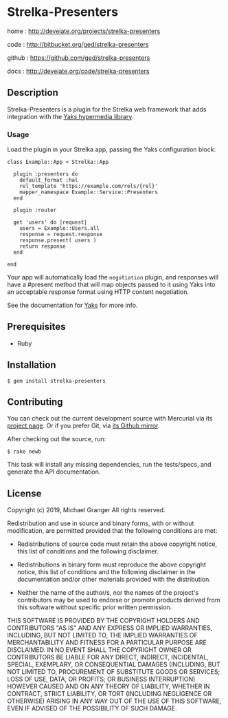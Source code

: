 # Strelka-Presenters

home
: http://deveiate.org/projects/strelka-presenters

code
: http://bitbucket.org/ged/strelka-presenters

github
: https://github.com/ged/strelka-presenters

docs
: http://deveiate.org/code/strelka-presenters


## Description

Strelka-Presenters is a plugin for the Strelka web framework that adds
integration with the [Yaks hypermedia library][Yaks].

### Usage

Load the plugin in your Strelka app, passing the Yaks configuration block:

    class Example::App < Strelka::App
  
      plugin :presenters do
        default_format :hal
        rel_template 'https://example.com/rels/{rel}'
        mapper_namespace Example::Service::Presenters
      end

      plugin :router
      
      get 'users' do |request|
        users = Example::Users.all
        response = request.response
        response.present( users )
        return response
      end

    end

Your app will automatically load the `negotiation` plugin, and responses will have a #present method that will map objects passed to it using Yaks into an acceptable response format using HTTP content negotiation.

See the documentation for [Yaks][] for more info.

## Prerequisites

* Ruby


## Installation

    $ gem install strelka-presenters


## Contributing

You can check out the current development source with Mercurial via its
[project page][project]. Or if you prefer Git, via
[its Github mirror][gitmirror].

After checking out the source, run:

    $ rake newb

This task will install any missing dependencies, run the tests/specs,
and generate the API documentation.


## License

Copyright (c) 2019, Michael Granger
All rights reserved.

Redistribution and use in source and binary forms, with or without
modification, are permitted provided that the following conditions are met:

* Redistributions of source code must retain the above copyright notice,
  this list of conditions and the following disclaimer.

* Redistributions in binary form must reproduce the above copyright notice,
  this list of conditions and the following disclaimer in the documentation
  and/or other materials provided with the distribution.

* Neither the name of the author/s, nor the names of the project's
  contributors may be used to endorse or promote products derived from this
  software without specific prior written permission.

THIS SOFTWARE IS PROVIDED BY THE COPYRIGHT HOLDERS AND CONTRIBUTORS "AS IS"
AND ANY EXPRESS OR IMPLIED WARRANTIES, INCLUDING, BUT NOT LIMITED TO, THE
IMPLIED WARRANTIES OF MERCHANTABILITY AND FITNESS FOR A PARTICULAR PURPOSE ARE
DISCLAIMED. IN NO EVENT SHALL THE COPYRIGHT OWNER OR CONTRIBUTORS BE LIABLE
FOR ANY DIRECT, INDIRECT, INCIDENTAL, SPECIAL, EXEMPLARY, OR CONSEQUENTIAL
DAMAGES (INCLUDING, BUT NOT LIMITED TO, PROCUREMENT OF SUBSTITUTE GOODS OR
SERVICES; LOSS OF USE, DATA, OR PROFITS; OR BUSINESS INTERRUPTION) HOWEVER
CAUSED AND ON ANY THEORY OF LIABILITY, WHETHER IN CONTRACT, STRICT LIABILITY,
OR TORT (INCLUDING NEGLIGENCE OR OTHERWISE) ARISING IN ANY WAY OUT OF THE USE
OF THIS SOFTWARE, EVEN IF ADVISED OF THE POSSIBILITY OF SUCH DAMAGE.



[project]: http://bitbucket.org/ged/strelka-presenters
[Yaks]: https://github.com/plexus/yaks/blob/master/yaks/README.md
[gitmirror]: https://github.com/ged/strelka-presenters

